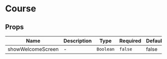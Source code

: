 # Course

## Props

<!-- @vuese:Course:props:start -->
|Name|Description|Type|Required|Default|
|---|---|---|---|---|
|showWelcomeScreen|-|`Boolean`|`false`|false|

<!-- @vuese:Course:props:end -->


